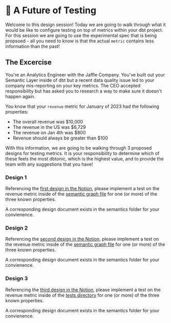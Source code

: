 # 🥪 A Future of Testing

Welcome to this design session! Today we are going to walk through what it would be like to configure testing on top of metrics within your dbt project. For this session we are going to use the experimental spec that is being propsoed - all you need to know is that the actual `metric` contains less information than the past!

## The Excercise

You're an Analytics Engineer with the Jaffle Company. You've built out your Semantic Layer inside of dbt but a recent data quality issue led to your company mis-reporting on your key metrics. The CEO accepted responsibility but has asked you to research a way to make sure it doesn't happen again. 

You know that your `revenue` metric for January of 2023 had the following properties:
- The overall revenue was $10,000
- The revenue in the US was $6,729
- The revenue on Jan 4th was $800
- Revenue should always be greater than $100

With this information, we are going to be walking through 3 proposed designs for testing metrics. It is your responsibility to determine which of these feels the most dbtonic, which is the highest value, and to provide the team with any suggestions that you have!

### Design 1
Referencing the [first design in the Notion](https://www.notion.so/dbtlabs/DX-Collaboration-Testing-our-Metrics-2bd3b32ea6c54d46b873ca8575d8861b?pvs=4#0205f77ab44846e9b48f983a82d11120), please implement a test on the revenue metric inside of the [semantic graph file](models/semantics/semantic_graph.yml) for one (or more) of the three known properties.

A corresponding design document exists in the semantics folder for your convienence. 

### Design 2
Referencing the [second design in the Notion](https://www.notion.so/dbtlabs/DX-Collaboration-Testing-our-Metrics-2bd3b32ea6c54d46b873ca8575d8861b?pvs=4#707fc12eb66e4f8b96dc51754dd0a667), please implement a test on the revenue metric inside of the [semantic graph file](models/semantics/semantic_graph.yml) for one (or more) of the three known properties.

A corresponding design document exists in the semantics folder for your convienence. 

### Design 3
Referencing the [third design in the Notion](https://www.notion.so/dbtlabs/DX-Collaboration-Testing-our-Metrics-2bd3b32ea6c54d46b873ca8575d8861b?pvs=4#3e6d528962ce4d58a6c7a64e430c5e60), please implement a test on the revenue metric inside of the [tests directory](tests) for one (or more) of the three known properties.

A corresponding design document exists in the semantics folder for your convienence. 
